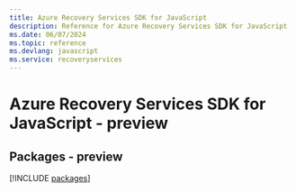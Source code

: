 ```yaml
---
title: Azure Recovery Services SDK for JavaScript
description: Reference for Azure Recovery Services SDK for JavaScript
ms.date: 06/07/2024
ms.topic: reference
ms.devlang: javascript
ms.service: recoveryservices
---
```

# Azure Recovery Services SDK for JavaScript - preview
## Packages - preview
[!INCLUDE [packages](recovery-services-index.md)]